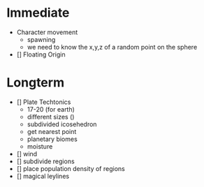 # Immediate

- Character movement
  - spawning
  - we need to know the x,y,z of a random point on the sphere
- [] Floating Origin

# Longterm

- [] Plate Techtonics
  - 17-20 (for earth)
  - different sizes ()
  - subdivided icosehedron
  - get nearest point
  - planetary biomes
  - moisture
- [] wind
- [] subdivide regions
- [] place population density of regions
- [] magical leylines
